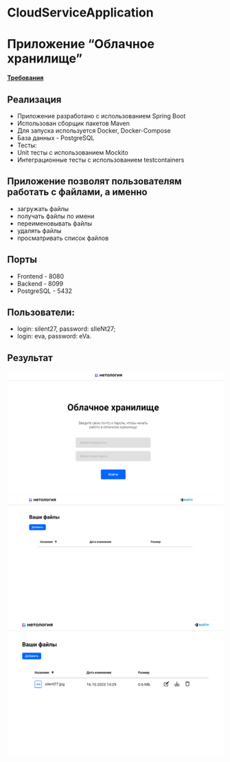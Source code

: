 # CloudServiceApplication
# Приложение “Облачное хранилище”

[**Требования**](https://github.com/netology-code/jd-homeworks/blob/master/diploma/cloudservice.md)

## Реализация
- Приложение разработано с использованием Spring Boot
- Использован сборщик пакетов Maven
- Для запуска используется Docker, Docker-Compose
- База данных - PostgreSQL
- Тесты:
- Unit тесты с использованием Mockito
- Интеграционные тесты с использованием testcontainers

## Приложение позволят пользователям работать с файлами, а именно
- загружать файлы
- получать файлы по имени
- переименовывать файлы
- удалять файлы
- просматривать список файлов

## Порты
- Frontend - 8080
- Backend - 8099
- PostgreSQL - 5432

## Пользователи:
- login: silent27, password: sIleNt27;
- login: eva, password: eVa.

## Результат
![result/1.png](result/1.png)
![result/2.png](result/2.png)
![result/3.png](result/3.png)